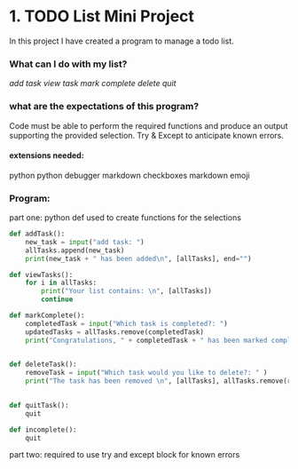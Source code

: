 
# 1. TODO List Mini Project

In this project I have created a program to manage a todo list. 

### What can I do with my list?

*add task*
*view task*
*mark complete*
*delete*
*quit*

### what are the expectations of this program?

Code must be able to perform the required functions and produce an output supporting the provided selection. 
Try & Except to anticipate known errors.

#### extensions needed:
python
python debugger
markdown checkboxes
markdown emoji


### Program:
part one: python def used to create functions for the selections 
```python def used for selections 
def addTask():
    new_task = input("add task: ")
    allTasks.append(new_task)
    print(new_task + " has been added\n", [allTasks], end="")

def viewTasks():
    for i in allTasks:
        print("Your list contains: \n", [allTasks])
        continue

def markComplete():
    completedTask = input("Which task is completed?: ")
    updatedTasks = allTasks.remove(completedTask)
    print("Congratulations, " + completedTask + " has been marked completed! \n Your remaining tasks are ",  updatedTasks)
    

def deleteTask():
    removeTask = input("Which task would you like to delete?: " )
    print("The task has been removed \n", [allTasks], allTasks.remove(removeTask))
    

def quitTask():
    quit

def incomplete():
    quit
```
part two: required to use try and except block for known errors
